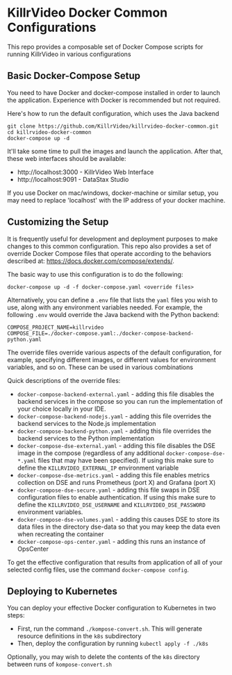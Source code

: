 # KillrVideo Docker Common Configurations

This repo provides a composable set of Docker Compose scripts for running KillrVideo in various configurations

## Basic Docker-Compose Setup

You need to have Docker and docker-compose installed in order to launch the application. Experience with Docker is 
recommended but not required.

Here's how to run the default configuration, which uses the Java backend

```
git clone https://github.com/KillrVideo/killrvideo-docker-common.git 
cd killrvideo-docker-common
docker-compose up -d
```
It'll take some time to pull the images and launch the application. After that, these web interfaces should be available:

* http://localhost:3000 - KillrVideo Web Interface
* http://localhost:9091 - DataStax Studio 

If you use Docker on mac/windows, docker-machine or similar setup, you may need to replace 'localhost' with the IP 
address of your docker machine.

## Customizing the Setup

It is frequently useful for development and deployment purposes to make changes to this common configuration. This repo
also provides a set of override Docker Compose files that operate according to the behaviors described at:
https://docs.docker.com/compose/extends/.

The basic way to use this configuration is to do the following:

```
docker-compose up -d -f docker-compose.yaml <override files> 
```

Alternatively, you can define a `.env` file that lists the `yaml` files you wish to use, along with any environment 
variables needed. For example, the following `.env` would override the Java backend with the Python backend:

```
COMPOSE_PROJECT_NAME=killrvideo
COMPOSE_FILE=./docker-compose.yaml:./docker-compose-backend-python.yaml
```

The override files override various aspects of the default configuration, for example, specifying different images, or
different values for environment variables, and so on. These can be used in various combinations

Quick descriptions of the override files:

* `docker-compose-backend-external.yaml` - adding this file disables the backend services in the compose so you can
run the implementation of your choice locally in your IDE.
* `docker-compose-backend-nodejs.yaml` - adding this file overrides the backend services to the Node.js implementation
* `docker-compose-backend-python.yaml` - adding this file overrides the backend services to the Python implementation
* `docker-compose-dse-external.yaml` - adding this file disables the DSE image in the compose (regardless of any 
additional `docker-compose-dse-*.yaml` files that may have been specified). If using this make sure to define the 
`KILLRVIDEO_EXTERNAL_IP` environment variable
* `docker-compose-dse-metrics.yaml` - adding this file enables metrics collection on DSE and runs Prometheus (port X) 
and Grafana (port X)
* `docker-compose-dse-secure.yaml` - adding this file swaps in DSE configuration files to enable authentication. If using 
this make sure to define the `KILLRVIDEO_DSE_USERNAME` and `KILLRVIDEO_DSE_PASSWORD` environment variables.
* `docker-compose-dse-volumes.yaml` - adding this causes DSE to store its data files in the directory dse-data so that
you may keep the data even when recreating the container
* `docker-compose-ops-center.yaml` - adding this runs an instance of OpsCenter

To get the effective configuration that results from application of all of your selected config files, use
the command `docker-compose config`.

## Deploying to Kubernetes
You can deploy your effective Docker configuration to Kubernetes in two steps:

* First, run the command `./kompose-convert.sh`. This will generate resource definitions in the `k8s` subdirectory
* Then, deploy the configuration by running `kubectl apply -f ./k8s`

Optionally, you may wish to delete the contents of the `k8s` directory between runs of `kompose-convert.sh`

